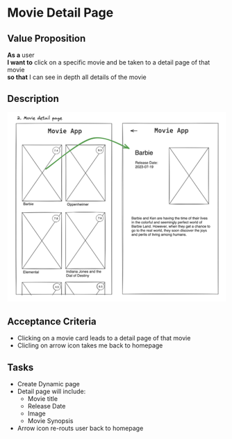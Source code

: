 # Movie Detail Page

## Value Proposition

**As a** user <br>
**I want to** click on a specific movie and be taken to a detail page of that movie <br>
**so that** I can see in depth all details of the movie <br>

## Description

![wireframe](./assets/scribble-movie-details-page.png)

## Acceptance Criteria

- Clicking on a movie card leads to a detail page of that movie
- Clicling on arrow icon takes me back to homepage

## Tasks

- Create Dynamic page
- Detail page will include:
  - Movie title
  - Release Date
  - Image
  - Movie Synopsis
- Arrow icon re-routs user back to homepage
